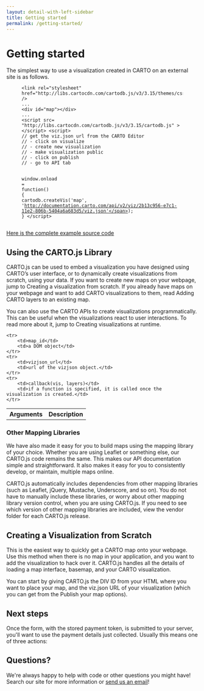 ```yaml
---
layout: detail-with-left-sidebar
title: Getting started
permalink: /getting-started/
---
```




<h1 class="page-detail-heading">Getting started</h1>
<p class="page-sub-paragraph">The simplest way to use a visualization created in CARTO on an external site is as follows.</p>
<figure class="highlight">
	<pre><code class="language-html" data-lang="html"><span class="nt">&lt;link</span> <span class="na">rel=</span><span class="s">"stylesheet"</span> <span class="na">href=</span><span class="s">"http://libs.cartocdn.com/cartodb.js/v3/3.15/themes/css/cartodb.css"</span> <span class="nt">/&gt;</span>
...
<span class="nt">&lt;div</span> <span class="na">id=</span><span class="s">"map"</span><span class="nt">&gt;&lt;/div&gt;</span>
...
<span class="nt">&lt;script </span><span class="na">src=</span> <span class="s">"http://libs.cartocdn.com/cartodb.js/v3/3.15/cartodb.js"</span> <span class="nt">&gt;&lt;/script&gt;</span> <span class="nt">&lt;script&gt;</span> 
<span class="c1">// get the viz.json url from the CARTO Editor</span> 
<span class="c1">// - click on visualize</span> 
<span class="c1">// - create new visualization</span> 
<span class="c1">// - make visualization public</span> 
<span class="c1">// - click on publish</span> 
<span class="c1">// - go to API tab</span>
			
<span class="nb">window</span><span class="p">.</span><span class="nx">onload</span> <span class="o">=</span> <span class="kd">function</span><span class="p">()</span> <span class="p">{</span>
<span class="nx">cartodb</span><span class="p">.</span><span class="nx">createVis</span><span class="p">(</span><span class="s1">'map'</span><span class="p">,</span> <span class="s1">'http://documentation.carto.com/api/v2/viz/2b13c956-e7c1-11e2-806b-5404a6a683d5/viz.json'</span><span class="p">);</span>
<span class="p">}</span>
<span class="nt">&lt;/script&gt;</span>
		</code></pre>
</figure>

<p class="page-sub-paragraph"><a href="#">Here is the complete example source code</a></p>

<h2 class="page-detail-sub-heading">Using the CARTO.js Library</h2>

<p class="page-sub-paragraph">CARTO.js can be used to embed a visualization you have designed using CARTO’s user interface, or to dynamically create visualizations from scratch, using your data. If you want to create new maps on your webpage, jump to Creating a visualization from scratch. If you already have maps on your webpage and want to add CARTO visualizations to them, read Adding CARTO layers to an existing map.</p>
<p class="page-sub-paragraph">You can also use the CARTO APIs to create visualizations programmatically. This can be useful when the visualizations react to user interactions. To read more about it, jump to Creating visualizations at runtime.</p>

<table>
	<tr>
		<th>Arguments</th>
		<th>Description</th>
	</tr>

	<tr>
		<td>map_id</td>
		<td>a DOM object</td>
	</tr>
	<tr>
		<td>vizjson_url</td>
		<td>url of the vizjson object.</td>
	</tr>
	<tr>
		<td>callback(vis, layers)</td>
		<td>if a function is specified, it is called once the visualization is created.</td>
	</tr>
</table>

<h3>Other Mapping Libraries</h3>
<p class="page-sub-paragraph">We have also made it easy for you to build maps using the mapping library of your choice. Whether you are using Leaflet or something else, our CARTO.js code remains the same. This makes our API documentation simple and straightforward. It also makes it easy for you to consistently develop, or maintain, multiple maps online.</p>

<div class="alert alert-success" role="alert">
<p class="page-sub-paragraph">CARTO.js automatically includes dependencies from other mapping libraries (such as Leaflet, jQuery, Mustache, Underscore, and so on). You do not have to manually include these libraries, or worry about other mapping library version control, when you are using CARTO.js. If you need to see which version of other mapping libraries are included, view the vendor folder for each CARTO.js release.</p>
</div>

<h2 class="page-detail-sub-heading">Creating a Visualization from Scratch</h2>
<p class="page-sub-paragraph">This is the easiest way to quickly get a CARTO map onto your webpage. Use this method when there is no map in your application, and you want to add the visualization to hack over it. CARTO.js handles all the details of loading a map interface, basemap, and your CARTO visualization.</p>
<p class="page-sub-paragraph">You can start by giving CARTO.js the DIV ID from your HTML where you want to place your map, and the viz.json URL of your visualization (which you can get from the Publish your map options).</p>

<h2 class="page-detail-sub-heading">Next steps</h2>
<p class="page-sub-paragraph">Once the form, with the stored payment token, is submitted to your server, you'll want to use the payment details just collected. Usually this means one of three actions:</p>

<h2 class="page-detail-sub-heading">Questions?</h2>
<p class="page-sub-paragraph">We're always happy to help with code or other questions you might have! Search our site for more information or <a href="mailto:loremipsum@loremmail.com">send us an email</a>!</p>
